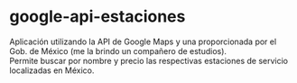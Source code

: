 # google-api-estaciones
Aplicación utilizando la API de Google Maps y una proporcionada por el Gob. de México (me la brindo un compañero de estudios).<br>
Permite buscar por nombre y precio las respectivas estaciones de servicio localizadas en México.
